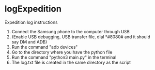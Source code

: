 # logExpedition

Expedition log instructions

1. Connect the Samsung phone to the computer through USB 
2. (Enable USB debugging, USB transfer file, dial *#8080# and it should say DM and ADB)
3. Run the command "adb devices" 
4. Go to the directory where you have the python file 
5. Run the command "python3 main.py" in the terminal
6. The log.txt file is created in the same directory as the script 
